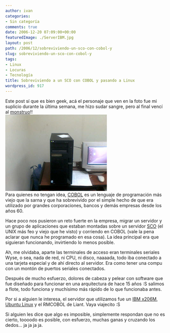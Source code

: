 ```yaml
---
author: ivan
categories:
- Sin categoría
comments: true
date: 2006-12-20 07:09:00+00:00
featuredImage: ./ServerIBM.jpg
layout: post
path: /2006/12/sobreviviendo-un-sco-con-cobol-y
slug: sobreviviendo-un-sco-con-cobol-y
tags:
- Linux
- Locuras
- Tecnología
title: Sobreviviendo a un SCO con COBOL y pasando a Linux
wordpress_id: 917
---
```


Este post sí que es bien geek, acá el personaje que ven en la foto fue mi suplicio durante la última semana, me hizo sudar sangre, pero al final vencí al [monstruo](https://es.wikipedia.org/wiki/Monstruo)!!  
[![](./ServerIBM.jpg)](https://1.bp.blogspot.com/_T2UWuNJg3dQ/RYiihUOJDSI/AAAAAAAAAAM/PnFMIPtpoyc/s1600-h/ServerIBM.jpg)  
Para quienes no tengan idea, [COBOL](https://es.wikipedia.org/wiki/Cobol) es un lenguaje de programación más viejo que la sarna y que ha sobrevivido por el simple hecho de que era utilizado por grandes corporaciones, bancos y demás empresas desde los años 60.

Hace poco nos pusieron un reto fuerte en la empresa, migrar un servidor y un grupo de aplicaciones que estaban montadas sobre un servidor [SCO](https://es.wikipedia.org/wiki/SCO_Group) (el UNIX más feo y viejo que he visto) y corriendo en COBOL (vale la pena aclarar que nunca he programado en esa cosa). La idea principal era que siguieran funcionando, invirtiendo lo menos posible.

Ah, me olvidaba, aparte las terminales de acceso eran terminales seriales Wyse, o sea, nada de red, ni CPU, ni disco, naaaada, todo iba conectado a una tarjeta especial y de ahí directo al servidor. Era como tener una compu con un montón de puertos seriales conectados.

Después de mucho esfuerzo, dolores de cabeza y pelear con software que fue diseñado para funcionar en una arquitectura de hace 15 años :S salimos a flote, todo funciona y muchísimo más rápido de lo que funcionaba antes.

Por si a alguien le interesa, el servidor que utilizamos fue un [IBM x206M](https://www-03.ibm.com/servers/eserver/xseries/hardware/tower/x206m/), [Ubuntu Linux](https://www.ubuntu.com/) y el RMCOBOL de Liant. Vaya viajecito :S

Si alguien les dice que algo es imposible, simplemente respondan que no es cierto, toooodo es posible, con esfuerzo, muchas ganas y cruzando los dedos... ja ja ja ja.
